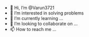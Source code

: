 - 👋 Hi, I’m @Varun3721
- 👀 I’m interested in solving problems 
- 🌱 I’m currently learning ...
- 💞️ I’m looking to collaborate on ...
- 📫 How to reach me ...

<!---
Varun3721/Varun3721 is a ✨ special ✨ repository because its `README.md` (this file) appears on your GitHub profile.
You can click the Preview link to take a look at your changes.
--->
